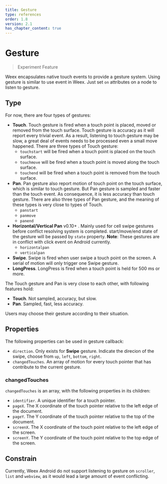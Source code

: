 ```yaml
---
title: Gesture
type: references
order: 1.8
version: 2.1
has_chapter_content: true
---
```


# Gesture

> Experiment Feature

Weex encapsulates native touch events to provide a gesture system. Using gesture is similar to use event in Weex. Just set `on` attributes on a node to listen to gesture.

## Type
For now, there are four types of gestures:

* **Touch**. Touch gesture is fired when a touch point is placed, moved or removed from the touch surface. Touch gesture is accuracy as it will report every trivial event. As a result, listening to touch gesture may be slow, a great deal of events needs to be processed even a small move happened. There are three types of Touch gesture:
	* `touchstart` will be fired when a touch point is placed on the touch surface.
	* `touchmove` will be fired when a touch point is moved along the touch surface.
	* `touchend` will be fired when a touch point is removed from the touch surface.
* **Pan**. Pan gesture also report motion of touch point on the touch surface, which is similar to touch gesture. But Pan gesture is sampled and faster than the touch event. As consequence, it is less accuracy than touch gesture. There are also three types of Pan gesture, and the meaning of these types is very close to types of Touch.
	* `panstart`
	* `panmove`
	* `panend`
* **Horizontal/Vertical Pan** <span class="api-version">v0.10+</span> . Mainly used for cell swipe gestures before conflict resolving system is completed. start/move/end state of the gesture will be passed by `state` property. **Note**: These gestures are in conflict with click event on Android currently.
  * `horizontalpan`
  * `verticalpan`
* **Swipe**. Swipe is fired when user swipe a touch point on the screen. A serial of motion will only trigger one Swipe gesture.
* **LongPress**. LongPress is fired when a touch point is held for 500 ms or more.

The Touch gesture and Pan is very close to each other, with following features hold:

* **Touch**. Not sampled, accuracy, but slow.
* **Pan**. Sampled, fast, less accuracy.

Users may choose their gesture according to their situation.

## Properties
The following properties can be used in gesture callback:

* `direction`. Only exists for **Swipe** gesture. Indicate the direcion of the swipe, choose from `up`, `left`, `bottom`, `right`.
* `changedTouches`. An array of motion for every touch pointer that has contribute to the current gesture.

### changedTouches

`changedTouches` is an array, with the following properties in its children:

* `identifier`. A unique identifier for a touch pointer.
* `pageX`. The X coordinate of the touch pointer relative to the left edge of the document.
* `pageY`. The Y coordinate of the touch pointer relative to the top of the document.
* `screenX`. The X coordinate of the touch point relative to the left edge of the screen.
* `screenY`. The Y coordinate of the touch point relative to the top edge of the screen.

## Constrain
Currently, Weex Android do not support listening to gesture on `scroller`, `list` and `webview`, as it would lead a large amount of event conflicting.
